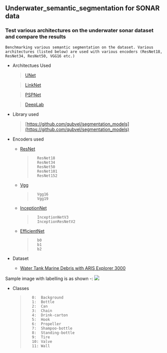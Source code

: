 ## Underwater_semantic_segmentation for SONAR data

### Test various architectures on the underwater sonar dataset and compare the results
    Benchmarking various semantic segmentation on the dataset. Various architectures (listed below) are used with various encoders (ResNet18, ResNet34, ResNet50, VGG16 etc.)



* Architectues Used 

    >    [UNet](https://arxiv.org/pdf/1505.04597.pdf)

    >    [LinkNet](https://arxiv.org/abs/1707.03718)

    >    [PSPNet](https://arxiv.org/abs/1612.01105)

    >    [DeepLab](https://arxiv.org/pdf/1606.00915.pdf) 

* Library used 
    >[https://github.com/qubvel/segmentation_models](https://github.com/qubvel/segmentation_models)

* Encoders used
    *   [ResNet](https://arxiv.org/abs/1512.03385)
        >       ResNet18
        >       ResNet34
        >       ResNet50
        >       ResNet101
        >       ResNet152

    *   [Vgg](https://arxiv.org/abs/1409.1556)
        >       Vgg16
        >       Vgg19

    *   [InceptionNet](https://arxiv.org/pdf/1409.4842.pdf)
        >       InceptionNetV3
        >       InceptionResNetV2

    *   [EfficientNet](https://arxiv.org/abs/1905.11946)
        >       b0
        >       b1
        >       b2

* Dataset
    * [Water Tank Marine Debris with ARIS Explorer 3000](https://github.com/mvaldenegro/marine-debris-fls-datasets/releases/tag/watertank-v1.0)

Sample image with labelling is as shown -: ![](img.png)


* Classes
    >        0:  Background         
    >        1:  Bottle          
    >        2:  Can            
    >        3:  Chain          
    >        4:  Drink-carton   
    >        5:  Hook           
    >        6:  Propeller      
    >        7:  Shampoo-bottle 
    >        8:  Standing-bottle
    >        9:  Tire           
    >        10: Valve         
    >        11: Wall   


